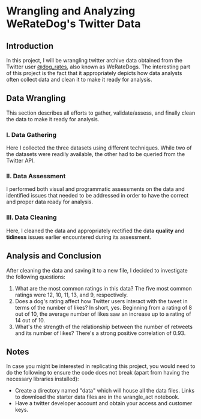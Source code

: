 # Wrangling and Analyzing WeRateDog's Twitter Data

## Introduction
In this project, I will be wrangling twitter archive data obtained from the Twitter user [@dog_rates](https://twitter.com/dog_rates), also known as WeRateDogs. The interesting part of this project is the fact that it appropriately depicts how data analysts often collect data and clean it to make it ready for analysis.

## Data Wrangling
This section describes all efforts to gather, validate/assess, and finally clean the data to make it ready for analysis.
### I. Data Gathering
Here I collected the three datasets using different techniques. While two of the datasets were readily available, the other had to be queried from the Twitter API.
### II. Data Assessment
I performed both visual and programmatic assessments on the data and identified issues that needed to be addressed in order to have the correct and proper data ready for analysis.
### III. Data Cleaning
Here, I cleaned the data and appropriately rectified the data **quality** and **tidiness** issues earlier encountered during its assessment.

## Analysis and Conclusion
After cleaning the data and saving it to a new file, I decided to investigate the following questions:
1. What are the most common ratings in this data? The five most common ratings were 12, 10, 11, 13, and 9, respectively.
2. Does a dog's rating affect how Twitter users interact with the tweet in terms of the number of likes? In short, yes. Beginning from a rating of 8 out of 10, the average number of likes saw an increase up to a rating of 14 out of 10.  
3. What's the strength of the relationship between the number of retweets and its number of likes? There's a strong positive correlation of 0.93.

## Notes
In case you might be interested in replicating this project, you would need to do the following to ensure the code does not break (apart from having the necessary libraries installed):
- Create a directory named "data" which will house all the data files. Links to download the starter data files are in the wrangle_act notebook.
- Have a twitter developer account and obtain your access and customer keys.
